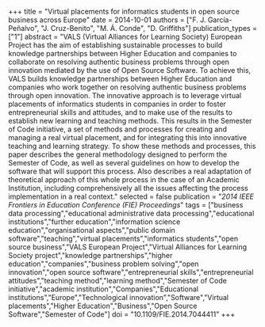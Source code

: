 +++
title = "Virtual placements for informatics students in open source business across Europe"
date = 2014-10-01
authors = ["F. J. García-Peñalvo", "J. Cruz-Benito", "M. Á. Conde", "D. Griffiths"]
publication_types = ["1"]
abstract = "VALS (Virtual Alliances for Learning Society) European Project has the aim of establishing sustainable processes to build knowledge partnerships between Higher Education and companies to collaborate on resolving authentic business problems through open innovation mediated by the use of Open Source Software. To achieve this, VALS builds knowledge partnerships between Higher Education and companies who work together on resolving authentic business problems through open innovation. The innovative approach is to leverage virtual placements of informatics students in companies in order to foster entrepreneurial skills and attitudes, and to make use of the results to establish new learning and teaching methods. This results in the Semester of Code initiative, a set of methods and processes for creating and managing a real virtual placement, and for integrating this into innovative teaching and learning strategy. To show these methods and processes, this paper describes the general methodology designed to perform the Semester of Code, as well as several guidelines on how to develop the software that will support this process. Also describes a real adaptation of theoretical approach of this whole process in the case of an Academic Institution, including comprehensively all the issues affecting the process implementation in a real context."
selected = false
publication = "*2014 IEEE Frontiers in Education Conference (FIE) Proceedings*"
tags = ["business data processing","educational administrative data processing","educational institutions","further education","information science education","organisational aspects","public domain software","teaching","virtual placements","informatics students","open source business","VALS European Project","Virtual Alliances for Learning Society project","knowledge partnerships","higher education","companies","business problem solving","open innovation","open source software","entrepreneurial skills","entrepreneurial attitudes","teaching method","learning method","Semester of Code initiative","academic institution","Companies","Educational institutions","Europe","Technological innovation","Software","Virtual placements","Higher Education","Business","Open Source Software","Semester of Code"]
doi = "10.1109/FIE.2014.7044411"
+++
